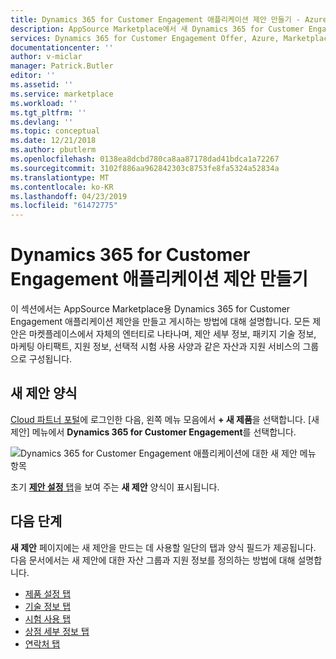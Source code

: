 ```yaml
---
title: Dynamics 365 for Customer Engagement 애플리케이션 제안 만들기 - Azure Marketplace | Microsoft Docs
description: AppSource Marketplace에서 새 Dynamics 365 for Customer Engagement 애플리케이션 제안을 만드는 방법입니다.
services: Dynamics 365 for Customer Engagement Offer, Azure, Marketplace, Cloud Partner Portal, AppSource
documentationcenter: ''
author: v-miclar
manager: Patrick.Butler
editor: ''
ms.assetid: ''
ms.service: marketplace
ms.workload: ''
ms.tgt_pltfrm: ''
ms.devlang: ''
ms.topic: conceptual
ms.date: 12/21/2018
ms.author: pbutlerm
ms.openlocfilehash: 0138ea8dcbd780ca8aa87178dad41bdca1a72267
ms.sourcegitcommit: 3102f886aa962842303c8753fe8fa5324a52834a
ms.translationtype: MT
ms.contentlocale: ko-KR
ms.lasthandoff: 04/23/2019
ms.locfileid: "61472775"
---
```

# <a name="create-a-dynamics-365-for-customer-engagement-application-offer"></a>Dynamics 365 for Customer Engagement 애플리케이션 제안 만들기

이 섹션에서는 AppSource Marketplace용 Dynamics 365 for Customer Engagement 애플리케이션 제안을 만들고 게시하는 방법에 대해 설명합니다. 모든 제안은 마켓플레이스에서 자체의 엔터티로 나타나며, 제안 세부 정보, 패키지 기술 정보, 마케팅 아티팩트, 지원 정보, 선택적 시험 사용 사양과 같은 자산과 지원 서비스의 그룹으로 구성됩니다. 


## <a name="new-offer-form"></a>새 제안 양식

[Cloud 파트너 포털](https://cloudpartner.azure.com/)에 로그인한 다음, 왼쪽 메뉴 모음에서 **+ 새 제품**을 선택합니다. [새 제안] 메뉴에서 **Dynamics 365 for Customer Engagement**를 선택합니다.

![Dynamics 365 for Customer Engagement 애플리케이션에 대한 새 제안 메뉴 항목](./media/new-dyn365ce-menu-item.png)

초기 [**제안 설정** 탭](./cpp-offer-settings-tab.md)을 보여 주는 **새 제안** 양식이 표시됩니다.


## <a name="next-steps"></a>다음 단계

**새 제안** 페이지에는 새 제안을 만드는 데 사용할 일단의 탭과 양식 필드가 제공됩니다. 다음 문서에서는 새 제안에 대한 자산 그룹과 지원 정보를 정의하는 방법에 대해 설명합니다.

* [제품 설정 탭](./cpp-offer-settings-tab.md)
* [기술 정보 탭](./cpp-technical-info-tab.md)
* [시험 사용 탭](./cpp-testdrive-tab.md)
* [상점 세부 정보 탭](./cpp-storefront-details-tab.md)
* [연락처 탭](./cpp-contacts-tab.md)
